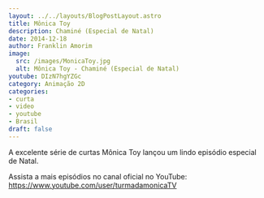 ```yaml
---
layout: ../../layouts/BlogPostLayout.astro
title: Mônica Toy
description: Chaminé (Especial de Natal)
date: 2014-12-18
author: Franklin Amorim
image:
  src: /images/MonicaToy.jpg
  alt: Mônica Toy - Chaminé (Especial de Natal)
youtube: DIzN7hgYZGc
category: Animação 2D
categories:
- curta
- video
- youtube
- Brasil
draft: false
---
```


A excelente série de curtas Mônica Toy lançou um lindo episódio especial de Natal. 

Assista a mais episódios no canal oficial no YouTube: <https://www.youtube.com/user/turmadamonicaTV>
